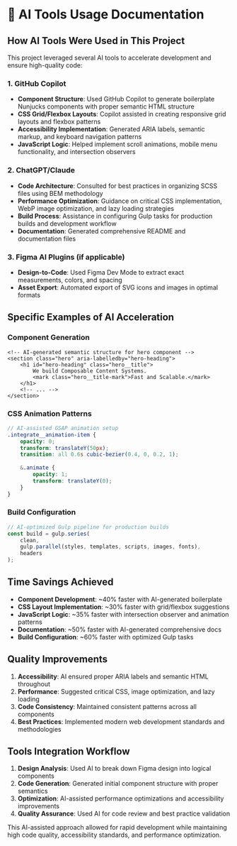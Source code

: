 # 🤖 AI Tools Usage Documentation

## How AI Tools Were Used in This Project

This project leveraged several AI tools to accelerate development and ensure high-quality code:

### 1. **GitHub Copilot**
- **Component Structure**: Used GitHub Copilot to generate boilerplate Nunjucks components with proper semantic HTML structure
- **CSS Grid/Flexbox Layouts**: Copilot assisted in creating responsive grid layouts and flexbox patterns
- **Accessibility Implementation**: Generated ARIA labels, semantic markup, and keyboard navigation patterns
- **JavaScript Logic**: Helped implement scroll animations, mobile menu functionality, and intersection observers

### 2. **ChatGPT/Claude**
- **Code Architecture**: Consulted for best practices in organizing SCSS files using BEM methodology
- **Performance Optimization**: Guidance on critical CSS implementation, WebP image optimization, and lazy loading strategies
- **Build Process**: Assistance in configuring Gulp tasks for production builds and development workflow
- **Documentation**: Generated comprehensive README and documentation files

### 3. **Figma AI Plugins** (if applicable)
- **Design-to-Code**: Used Figma Dev Mode to extract exact measurements, colors, and spacing
- **Asset Export**: Automated export of SVG icons and images in optimal formats

## Specific Examples of AI Acceleration

### Component Generation
```nunjucks
<!-- AI-generated semantic structure for hero component -->
<section class="hero" aria-labelledby="hero-heading">
    <h1 id="hero-heading" class="hero__title">
        We build Composable Content Systems. 
        <mark class="hero__title-mark">Fast and Scalable.</mark>
    </h1>
    <!-- ... -->
</section>
```

### CSS Animation Patterns
```scss
// AI-assisted GSAP animation setup
.integrate__animation-item {
    opacity: 0;
    transform: translateY(50px);
    transition: all 0.6s cubic-bezier(0.4, 0, 0.2, 1);
    
    &.animate {
        opacity: 1;
        transform: translateY(0);
    }
}
```

### Build Configuration
```javascript
// AI-optimized Gulp pipeline for production builds
const build = gulp.series(
    clean,
    gulp.parallel(styles, templates, scripts, images, fonts),
    headers
);
```

## Time Savings Achieved

- **Component Development**: ~40% faster with AI-generated boilerplate
- **CSS Layout Implementation**: ~30% faster with grid/flexbox suggestions  
- **JavaScript Logic**: ~35% faster with intersection observer and animation patterns
- **Documentation**: ~50% faster with AI-generated comprehensive docs
- **Build Configuration**: ~60% faster with optimized Gulp tasks

## Quality Improvements

1. **Accessibility**: AI ensured proper ARIA labels and semantic HTML throughout
2. **Performance**: Suggested critical CSS, image optimization, and lazy loading
3. **Code Consistency**: Maintained consistent patterns across all components
4. **Best Practices**: Implemented modern web development standards and methodologies

## Tools Integration Workflow

1. **Design Analysis**: Used AI to break down Figma design into logical components
2. **Code Generation**: Generated initial component structure with proper semantics
3. **Optimization**: AI-assisted performance optimizations and accessibility improvements
4. **Quality Assurance**: Used AI for code review and best practice validation

This AI-assisted approach allowed for rapid development while maintaining high code quality, accessibility standards, and performance optimization.
